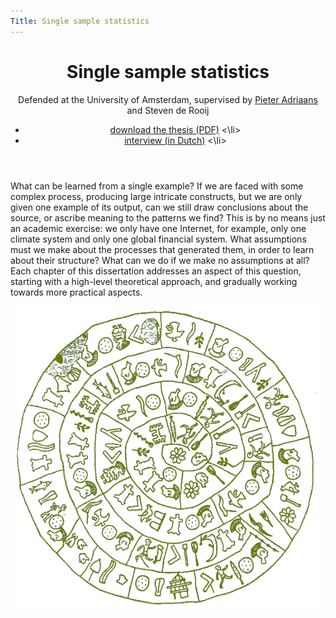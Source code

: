 ```yaml
---
Title: Single sample statistics
---
```


<header>
<h1>Single sample statistics</h1>
<span class="venue">
  Defended at the University of Amsterdam, supervised by <a href="http://pieter-adriaans.nl">Pieter Adriaans</a> and Steven de Rooij
</span>
<ul class="links">
<li>
<a href="/files/single-sample-statistics.pdf">download the thesis (PDF)</a>
<\li>
<li>
<a href="http://www.commit-nl.nl/news/single-sample-statistics-leren-van-n-voorbeeld">interview (in Dutch)</a>
<\li>
</ul>
</header>

What can be learned from a single example? If we are faced with some complex process, producing large intricate constructs, but we are only given one example of its output, can we still draw conclusions about the source, or ascribe meaning to the patterns we find? This is by no means just an academic exercise: we only have one Internet, for example, only one climate system and only one global financial system. What assumptions must we make about the processes that generated them, in order to learn about their structure? What can we do if we make no assumptions at all? Each chapter of this dissertation addresses an aspect of this question, starting with a high-level theoretical approach, and gradually working towards more practical aspects.

<img class="phaistos" src="/files/thesis/phaistos.png"/>